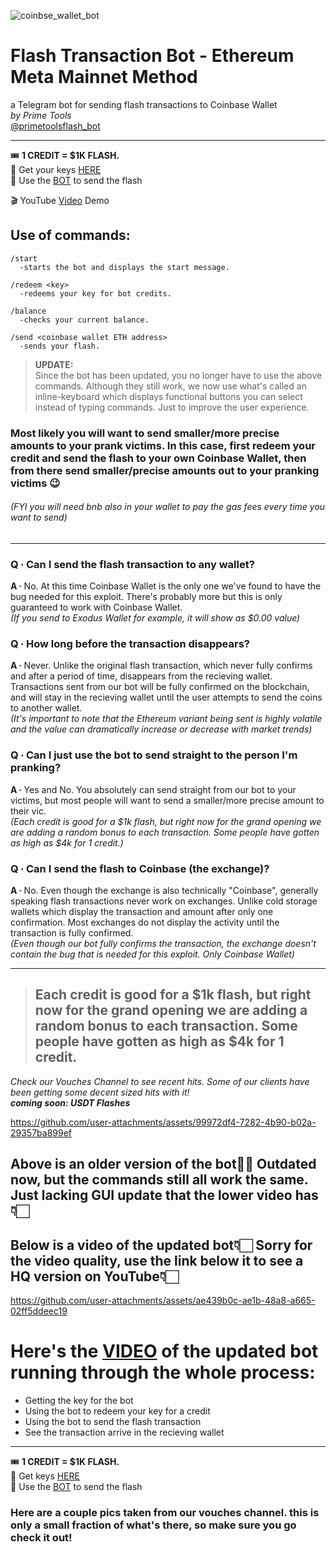 ![coinbse_wallet_bot](https://github.com/user-attachments/assets/14b03426-8e30-4adc-93bf-a8c71210e173)
# Flash Transaction Bot - Ethereum Meta Mainnet Method  

a Telegram bot for sending flash transactions to Coinbase Wallet  
*by Prime Tools*  
[@primetoolsflash_bot](https://primetools.plutopulseio.com/github-flasher-bot)  

***

   
🎟 **1 CREDIT = $1K FLASH.**  
🔑 Get your keys [HERE](https://primetools.plutopulseio.com/github-flasher-keys)  
🤖 Use the [BOT](https://primetools.plutopulseio.com/github-flasher-bot) to send the flash  
  
🎬 YouTube [Video](https://primetools.plutopulseio.com/github-youtube-flasher-video) Demo 


## Use of commands:  
```
/start  
  -starts the bot and displays the start message.  

/redeem <key>  
  -redeems your key for bot credits.  

/balance   
  -checks your current balance.  
  
/send <coinbase wallet ETH address>   
  -sends your flash.  
```
> **UPDATE:**  
> Since the bot has been updated, you no longer have to use the above commands. Although they still work, we now use what's called an inline-keyboard which displays functional buttons you can select instead of typing commands. Just to improve the user experience.
  
### Most likely you will want to send smaller/more precise amounts to your prank victims. In this case, first redeem your credit and send the flash to your own Coinbase Wallet, then from there send smaller/precise amounts out to your pranking victims 😉 
###### (FYI you will need bnb also in your wallet to pay the gas fees every time you want to send)  

<hr>  

### **Q ∙ Can I send the flash transaction to any wallet?**  
**A ∙** No. At this time Coinbase Wallet is the only one we've found to have the bug needed for this exploit. There's probably more but this is only guaranteed to work with Coinbase Wallet.  
*(If you send to Exodus Wallet for example, it will show as $0.00 value)*  

### **Q ∙ How long before the transaction disappears?**  
**A ∙** Never. Unlike the original flash transaction, which never fully confirms and after a period of time, disappears from the recieving wallet. Transactions sent from our bot will be fully confirmed on the blockchain, and will stay in the recieving wallet until the user attempts to send the coins to another wallet.  
*(It's important to note that the Ethereum variant being sent is highly volatile and the value can dramatically increase or decrease with market trends)*  

### **Q ∙ Can I just use the bot to send straight to the person I'm pranking?**  
**A ∙** Yes and No. You absolutely can send straight from our bot to your victims, but most people will want to send a smaller/more precise amount to their vic.  
*(Each credit is good for a $1k flash, but right now for the grand opening we are adding a random bonus to each transaction. Some people have gotten as high as $4k for 1 credit.)*  

### **Q ∙ Can I send the flash to Coinbase (the exchange)?**  
**A ∙** No. Even though the exchange is also technically "Coinbase", generally speaking flash transactions never work on exchanges. Unlike cold storage wallets which display the transaction and amount after only one confirmation. Most exchanges do not display the activity until the transaction is fully confirmed.  
*(Even though our bot fully confirms the transaction, the exchange doesn't contain the bug that is needed for this exploit. Only Coinbase Wallet)*
  
<hr>


>## Each credit is good for a $1k flash, but right now for the grand opening we are adding a random bonus to each transaction. Some people have gotten as high as $4k for 1 credit.  

   
       
*Check our Vouches Channel to see recent hits. Some of our clients have been getting some decent sized hits with it!*  
***coming soon: USDT Flashes***

   
           
https://github.com/user-attachments/assets/99972df4-7282-4b90-b02a-29357ba899ef

## Above is an older version of the bot☝🏻 Outdated now, but the commands still all work the same. Just lacking GUI update that the lower video has👇🏻
## Below is a video of the updated bot👇🏻 Sorry for the video quality, use the link below it to see a HQ version on YouTube👇🏻  

https://github.com/user-attachments/assets/ae439b0c-ae1b-48a8-a665-02ff5ddeec19


# **Here's the [VIDEO](https://primetools.plutopulseio.com/github-youtube-flasher-video) of the updated bot running through the whole process:**  
- Getting the key for the bot  
- Using the bot to redeem your key for a credit  
- Using the bot to send the flash transaction  
- See the transaction arrive in the recieving wallet
<hr>

🎟 **1 CREDIT = $1K FLASH.**    
🔑 Get keys [HERE](https://primetools.plutopulseio.com/github-flasher-keys)  
🤖 Use the [BOT](https://primetools.plutopulseio.com/github-flasher-bot) to send the flash  


### Here are a couple pics taken from our vouches channel. this is only a small fraction of what's there, so make sure you go check it out!
[](https://imgbox.com/0nfbsYvT.png)
